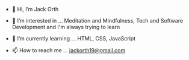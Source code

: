 - 👋 Hi, I’m Jack Orth
 
- 👀 I’m interested in ...
    Meditation and Mindfulness,
    Tech and Software Development and 
    I'm always trying to learn
    
- 🌱 I’m currently learning ...
    HTML, CSS, JavaScript
    
- 📫 How to reach me ...
    jackorth19@gmail.com

<!---
JackOrth/JackOrth is a ✨ special ✨ repository because its `README.md` (this file) appears on your GitHub profile.
You can click the Preview link to take a look at your changes.
--->
